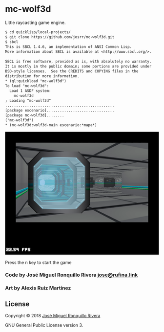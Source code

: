 # mc-wolf3d
Little raycasting game engine.

    $ cd quicklisp/local-projects/
    $ git clone https://github.com/josrr/mc-wolf3d.git
    $ sbcl
    This is SBCL 1.4.6, an implementation of ANSI Common Lisp.
    More information about SBCL is available at <http://www.sbcl.org/>.

    SBCL is free software, provided as is, with absolutely no warranty.
    It is mostly in the public domain; some portions are provided under
    BSD-style licenses.  See the CREDITS and COPYING files in the
    distribution for more information.
    * (ql:quickload "mc-wolf3d")
    To load "mc-wolf3d":
      Load 1 ASDF system:
        mc-wolf3d
    ; Loading "mc-wolf3d"
    ..................................................
    [package escenario]...............................
    [package mc-wolf3d]........
    ("mc-wolf3d")
    * (mc-wolf3d:wolf3d-main escenario:*mapa*)

![Screenshot](wolf3d01.png)

Press the n key to start the game

### Code by José Miguel Ronquillo Rivera <jose@rufina.link>
### Art by Alexis Ruiz Martínez

## License
Copyright © 2018 [José Miguel Ronquillo Rivera](mailto:<jose@rufina.link>)

GNU General Public License version 3.


